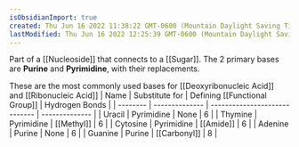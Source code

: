 ```yaml
---
isObsidianImport: true
created: Thu Jun 16 2022 11:38:22 GMT-0600 (Mountain Daylight Saving Time)
lastModified: Thu Jun 16 2022 12:25:39 GMT-0600 (Mountain Daylight Saving Time)
---
```

Part of a [[Nucleoside]] that connects to a [[Sugar]]. The 2 primary bases are **Purine** and **Pyrimidine**, with their replacements.

These are the most commonly used bases for [[Deoxyribonucleic Acid]] and [[Ribonucleic Acid]]
| Name     | Substitute for | Defining [[Functional Group]] | Hydrogen Bonds |
| -------- | -------------- | ----------------------------- | -------------- |
| Uracil   | Pyrimidine     | None                          | 6              |
| Thymine  | Pyrimidine     | [[Methyl]]                    | 6              |
| Cytosine | Pyrimidine     | [[Amide]]                     | 6              |
| Adenine  | Purine         | None                          | 6              |
| Guanine  | Purine         | [[Carbonyl]]                  | 8              |

